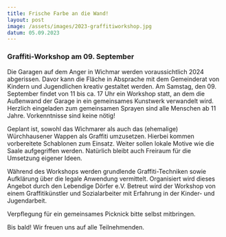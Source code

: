 ```yaml
---
title: Frische Farbe an die Wand!
layout: post
image: /assets/images/2023-graffitiworkshop.jpg
datum: 05.09.2023
---
```

<h3> Graffiti-Workshop am 09. September  </h3>

Die Garagen auf dem Anger in Wichmar werden voraussichtlich 2024 abgerissen.
Davor kann die Fläche in Absprache mit dem Gemeinderat von Kindern und Jugendlichen kreativ gestaltet werden. Am Samstag, den 09. September findet von 11 bis ca. 17 Uhr ein Workshop statt, an dem die Außenwand der Garage in ein gemeinsames Kunstwerk verwandelt wird. Herzlich eingeladen zum gemeinsamen Sprayen sind alle Menschen ab 11 Jahre. Vorkenntnisse sind keine nötig!
<p> </p> 
Geplant ist, sowohl das Wichmarer als auch das (ehemalige) Würchhausener Wappen als Graffiti umzusetzen. Hierbei kommen vorbereitete Schablonen zum Einsatz. Weiter sollen lokale Motive wie die Saale aufgegriffen werden. Natürlich bleibt auch Freiraum für die Umsetzung eigener Ideen.

<p> </p> 
Während des Workshops werden grundlende Graffiti-Techniken sowie Aufklärung über die legale Anwendung vermittelt. Organisiert wird dieses Angebot durch den Lebendige Dörfer e.V. Betreut wird der Workshop von einem Graffitikünstler und Sozialarbeiter mit Erfahrung in der Kinder- und Jugendarbeit.

<p> </p> 
Verpflegung für ein gemeinsames Picknick bitte selbst mitbringen.

<p> </p> 
 

Bis bald! Wir freuen uns auf alle Teilnehmenden.
